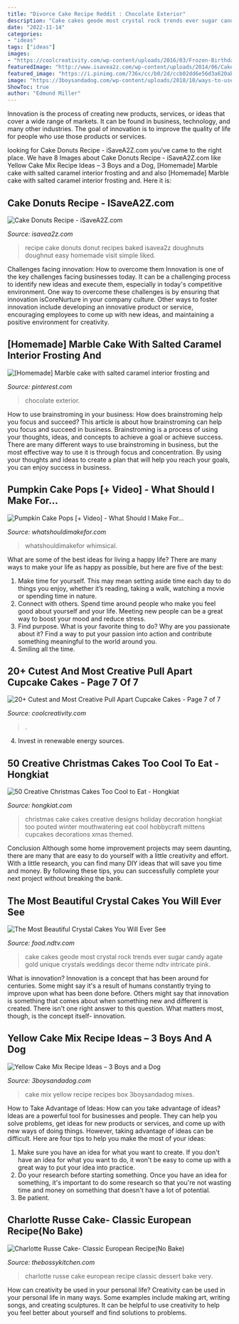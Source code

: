 ```yaml
---
title: "Divorce Cake Recipe Reddit : Chocolate Exterior"
description: "Cake cakes geode most crystal rock trends ever sugar candy agate gold unique crystals weddings decor theme ndtv intricate pink"
date: "2022-11-14"
categories:
- "ideas"
tags: ["ideas"]
images:
- "https://coolcreativity.com/wp-content/uploads/2016/03/Frozen-Birthday-Cake.jpg"
featuredImage: "http://www.isavea2z.com/wp-content/uploads/2014/06/Cake_Donuts_Recipe.jpg"
featured_image: "https://i.pinimg.com/736x/cc/b0/2d/ccb02dd6e56d3a620ab6a1f94630523e--exterior-marble-cake.jpg"
image: "https://3boysandadog.com/wp-content/uploads/2018/10/ways-to-use-yellow-cake-mix.jpg"
ShowToc: true
author: "Edmund Miller"
---
```



Innovation is the process of creating new products, services, or ideas that cover a wide range of markets. It can be found in business, technology, and many other industries. The goal of innovation is to improve the quality of life for people who use those products or services.

	

		
looking for Cake Donuts Recipe - iSaveA2Z.com you've came to the right place. We have 8 Images about Cake Donuts Recipe - iSaveA2Z.com like Yellow Cake Mix Recipe Ideas – 3 Boys and a Dog, [Homemade] Marble cake with salted caramel interior frosting and and also [Homemade] Marble cake with salted caramel interior frosting and. Here it is:
		
    
## Cake Donuts Recipe - ISaveA2Z.com

<img loading=lazy src="http://www.isavea2z.com/wp-content/uploads/2014/06/Cake_Donuts_Recipe.jpg" onerror="this.onerror=null;this.src='https://tse1.mm.bing.net/th?id=OIP.-mCKScoWg6DswNA12VoX7AHaK6&amp;pid=15.1';" alt="Cake Donuts Recipe - iSaveA2Z.com">

_Source: isavea2z.com_

>recipe cake donuts donut recipes baked isavea2z doughnuts doughnut easy homemade visit simple liked. 

	

Challenges facing innovation: How to overcome them
Innovation is one of the key challenges facing businesses today. It can be a challenging process to identify new ideas and execute them, especially in today's competitive environment. One way to overcome these challenges is by ensuring that innovation isCoreNurture in your company culture. Other ways to foster innovation include developing an innovative product or service, encouraging employees to come up with new ideas, and maintaining a positive environment for creativity.

    
## [Homemade] Marble Cake With Salted Caramel Interior Frosting And

<img loading=lazy src="https://i.pinimg.com/736x/cc/b0/2d/ccb02dd6e56d3a620ab6a1f94630523e--exterior-marble-cake.jpg" onerror="this.onerror=null;this.src='https://tse3.mm.bing.net/th?id=OIP.FMMTXE4pOrdUK5X9XW7tQwHaNK&amp;pid=15.1';" alt="[Homemade] Marble cake with salted caramel interior frosting and">

_Source: pinterest.com_

>chocolate exterior. 

	

How to use brainstroming in your business: How does brainstroming help you focus and succeed?
This article is about how brainstroming can help you focus and succeed in business. Brainstroming is a process of using your thoughts, ideas, and concepts to achieve a goal or achieve success. There are many different ways to use brainstroming in business, but the most effective way to use it is through focus and concentration. By using your thoughts and ideas to create a plan that will help you reach your goals, you can enjoy success in business.

    
## Pumpkin Cake Pops [+ Video] - What Should I Make For...

<img loading=lazy src="https://whatshouldimakefor-com.exactdn.com/wp-content/uploads/2016/09/Pumpkin-Cake-Pops-4.jpg?strip=all&amp;lossy=1&amp;resize=720%2C1080&amp;ssl=1" onerror="this.onerror=null;this.src='https://tse1.mm.bing.net/th?id=OIP.s_8aKpqmhp3xeaIHNA4sKAHaLG&amp;pid=15.1';" alt="Pumpkin Cake Pops [+ Video] - What Should I Make For...">

_Source: whatshouldimakefor.com_

>whatshouldimakefor whimsical. 

	

What are some of the best ideas for living a happy life?
There are many ways to make your life as happy as possible, but here are five of the best: 
1. Make time for yourself. This may mean setting aside time each day to do things you enjoy, whether it’s reading, taking a walk, watching a movie or spending time in nature. 
2. Connect with others. Spend time around people who make you feel good about yourself and your life. Meeting new people can be a great way to boost your mood and reduce stress. 
3. Find purpose. What is your favorite thing to do? Why are you passionate about it? Find a way to put your passion into action and contribute something meaningful to the world around you. 
4. Smiling all the time.

    
## 20+ Cutest And Most Creative Pull Apart Cupcake Cakes - Page 7 Of 7

<img loading=lazy src="https://coolcreativity.com/wp-content/uploads/2016/03/Frozen-Birthday-Cake.jpg" onerror="this.onerror=null;this.src='https://tse1.mm.bing.net/th?id=OIP.B5hB8Ye79vKiqaeqbxPhygHaNK&amp;pid=15.1';" alt="20+ Cutest and Most Creative Pull Apart Cupcake Cakes - Page 7 of 7">

_Source: coolcreativity.com_

>. 

	

4. Invest in renewable energy sources. 

    
## 50 Creative Christmas Cakes Too Cool To Eat - Hongkiat

<img loading=lazy src="https://assets.hongkiat.com/uploads/creative-christmas-cakes/8-creative-christmas-cakes.jpg" onerror="this.onerror=null;this.src='https://tse2.mm.bing.net/th?id=OIP.hwwvXBsAplmDolqPHZGUwQHaLH&amp;pid=15.1';" alt="50 Creative Christmas Cakes Too Cool to Eat - Hongkiat">

_Source: hongkiat.com_

>christmas cake cakes creative designs holiday decoration hongkiat too pouted winter mouthwatering eat cool hobbycraft mittens cupcakes decorations xmas themed. 

	

Conclusion
Although some home improvement projects may seem daunting, there are many that are easy to do yourself with a little creativity and effort. With a little research, you can find many DIY ideas that will save you time and money. By following these tips, you can successfully complete your next project without breaking the bank.

    
## The Most Beautiful Crystal Cakes You Will Ever See

<img loading=lazy src="https://drop.ndtv.com/albums/COOKS/crystal-cakes/1942de0a0fb9f60f4081196d6a398dc0.jpg" onerror="this.onerror=null;this.src='https://tse3.mm.bing.net/th?id=OIP.cXbaGCYHKK-evV44CE2qMgHaKS&amp;pid=15.1';" alt="The Most Beautiful Crystal Cakes You Will Ever See">

_Source: food.ndtv.com_

>cake cakes geode most crystal rock trends ever sugar candy agate gold unique crystals weddings decor theme ndtv intricate pink. 

	

What is innovation?
Innovation is a concept that has been around for centuries. Some might say it's a result of humans constantly trying to improve upon what has been done before. Others might say that innovation is something that comes about when something new and different is created. There isn't one right answer to this question. What matters most, though, is the concept itself- innovation.

    
## Yellow Cake Mix Recipe Ideas – 3 Boys And A Dog

<img loading=lazy src="https://3boysandadog.com/wp-content/uploads/2018/10/ways-to-use-yellow-cake-mix.jpg" onerror="this.onerror=null;this.src='https://tse2.mm.bing.net/th?id=OIP.cpeCmNAYF7Rd8LFqUEeCswHaOS&amp;pid=15.1';" alt="Yellow Cake Mix Recipe Ideas – 3 Boys and a Dog">

_Source: 3boysandadog.com_

>cake mix yellow recipe recipes box 3boysandadog mixes. 

	

How to Take Advantage of Ideas: How can you take advantage of ideas?
Ideas are a powerful tool for businesses and people. They can help you solve problems, get ideas for new products or services, and come up with new ways of doing things. However, taking advantage of ideas can be difficult. Here are four tips to help you make the most of your ideas: 
1. Make sure you have an idea for what you want to create. If you don't have an idea for what you want to do, it won't be easy to come up with a great way to put your idea into practice. 
2. Do your research before starting something. Once you have an idea for something, it's important to do some research so that you're not wasting time and money on something that doesn't have a lot of potential. 
3. Be patient.

    
## Charlotte Russe Cake- Classic European Recipe(No Bake)

<img loading=lazy src="https://www.thebossykitchen.com/wp-content/uploads/2017/03/Charlotte-Russe-Cake-Classic-European-Recipe1-1.jpg" onerror="this.onerror=null;this.src='https://tse3.mm.bing.net/th?id=OIP.laATC5RwWN5hyPy7ngdgcwHaLH&amp;pid=15.1';" alt="Charlotte Russe Cake- Classic European Recipe(No Bake)">

_Source: thebossykitchen.com_

>charlotte russe cake european recipe classic dessert bake very. 

	

How can creativity be used in your personal life?
Creativity can be used in your personal life in many ways. Some examples include making art, writing songs, and creating sculptures. It can be helpful to use creativity to help you feel better about yourself and find solutions to problems.

